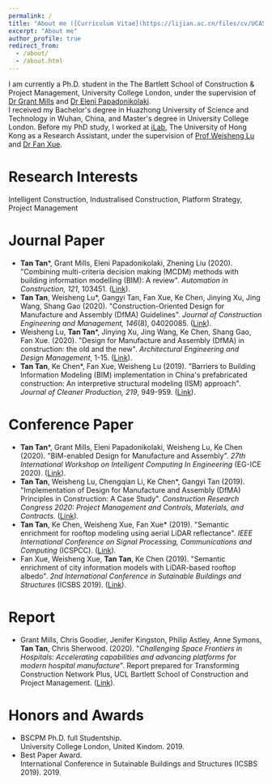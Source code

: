 ```yaml
---
permalink: /
title: "About me ([Curriculum Vitae](https://lijian.ac.cn/files/cv/UCAS_PhD_lijian.pdf))"
excerpt: "About me"
author_profile: true
redirect_from: 
  - /about/
  - /about.html
---
```

I am currently a Ph.D. student in the The Bartlett School of Construction & Project Management, University College London, under the supervision of [Dr Grant Mills](https://www.ucl.ac.uk/bartlett/construction/people/dr-grant-mills) and [Dr Eleni Papadonikolaki](https://www.ucl.ac.uk/bartlett/construction/people/dr-eleni-papadonikolaki). <br>
I received my Bachelor's degree in Huazhong University of Science and Technology in Wuhan, China, and Master's degree in University College London. Before my PhD study, I worked at [iLab](https://fac.arch.hku.hk/iLab/people/), The University of Hong Kong as a Research Assistant, under the supervision of [Prof Weisheng Lu](https://www.arch.hku.hk/staff/faculty-office-staff/lu-wilson-w-s/) and [Dr Fan Xue](https://www.arch.hku.hk/staff/rec/xue-fan/?dept=rec).

# Research Interests
Intelligent Construction, Industralised Construction, Platform Strategy, Project Management

# Journal Paper
* **Tan Tan***, Grant Mills, Eleni Papadonikolaki, Zhening Liu (2020). "Combining multi-criteria decision making (MCDM) methods with building information modelling (BIM): A review". <i>Automation in Construction, 121</i>, 103451. ([Link](https://www.sciencedirect.com/science/article/pii/S0926580520310311)).
* **Tan Tan**, Weisheng Lu*, Gangyi Tan, Fan Xue, Ke Chen, Jinying Xu, Jing Wang, Shang Gao (2020). "Construction-Oriented Design for Manufacture and Assembly (DfMA) Guidelines". <i>Journal of Construction Engineering and Management, 146</i>(8), 04020085. ([Link](https://ascelibrary.org/doi/full/10.1061/%28ASCE%29CO.1943-7862.0001877?casa_token=dt_LQFFHFqIAAAAA%3A_C-JNZhj2ICcmJSzbbxb3_W5DuulL25rRHXrFP7bSkJ84WmOAUc6NMmy_NhER048EqN7Xuzn_9s)).
* Weisheng Lu, **Tan Tan***, Jinying Xu, Jing Wang, Ke Chen, Shang Gao, Fan Xue. (2020). "Design for Manufacture and Assembly (DfMA) in construction: the old and the new". <i>Architectural Engineering and Design Management</i>, 1-15. ([Link](https://www.tandfonline.com/doi/abs/10.1080/17452007.2020.1768505?journalCode=taem20)).
* **Tan Tan**, Ke Chen*, Fan Xue, Weisheng Lu (2019). "Barriers to Building Information Modeling (BIM) implementation in China's prefabricated construction: An interpretive structural modeling (ISM) approach". <i>Journal of Cleaner Production, 219</i>, 949-959. ([Link](https://www.sciencedirect.com/science/article/abs/pii/S095965261930530X)).

# Conference Paper
* **Tan Tan***, Grant Mills, Eleni Papadonikolaki, Weisheng Lu, Ke Chen (2020). "BIM-enabled Design for Manufacture and Assembly". <i>27th International Workshop on Intelligent Computing In Engineering</i> (EG-ICE 2020). ([Link](https://discovery.ucl.ac.uk/id/eprint/10096750/1/Mills_PDFsam_EG-ICE_2020.pdf)).
* **Tan Tan**, Weisheng Lu, Chengqian Li, Ke Chen*, Gangyi Tan (2019). "Implementation of Design for Manufacture and Assembly (DfMA) Principles in Construction: A Case Study". <i>Construction Research Congress 2020: Project Management and Controls, Materials, and Contracts</i>. ([Link](https://ascelibrary.org/doi/abs/10.1061/9780784482889.096)).
* **Tan Tan**, Ke Chen, Weisheng Xue, Fan Xue* (2019). "Semantic enrichment for rooftop modeling using aerial LiDAR reflectance". <i>IEEE International Conference on Signal Processing, Communications and Computing</i> (ICSPCC). ([Link](https://ieeexplore.ieee.org/abstract/document/8960769/)).
* Fan Xue, Weisheng Xue, **Tan Tan**, Ke Chen (2019). "Semantic enrichment of city information models with LiDAR-based rooftop albedo". <i>2nd International Conference in Sutainable Buildings and Structures</i> (ICSBS 2019). ([Link](https://books.google.com/books?hl=en&lr=&id=rMfADwAAQBAJ&oi=fnd&pg=PA207&dq=info:pbGQBFgk7UsJ:scholar.google.com&ots=Mf6HZhxdqq&sig=LLJd8QSzdCE_elihn9XRwpXvYjE#v=onepage&q&f=false)).

# Report
* Grant Mills, Chris Goodier, Jenifer Kingston, Philip Astley, Anne Symons, **Tan Tan**, Chris Sherwood. (2020). "<i>Challenging Space Frontiers in Hospitals: Accelerating capabilities and advancing platforms for modern hospital manufacture</i>". Report prepared for Transforming Construction Network Plus, UCL Bartlett School of Construction and Project Management. ([Link](http://bit.ly/ChallengingSpaceFrontiersinHospitals-Report)).


# Honors and Awards
* BSCPM Ph.D. full Studentship. <br> University College London, United Kindom. 2019.
* Best Paper Award. <br> International Conference in Sutainable Buildings and Structures (ICSBS 2019). 2019.

<!---Activity and Service--->
<!---Experience--->
